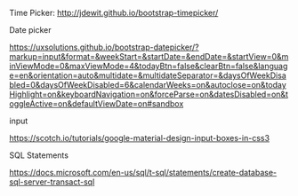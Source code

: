 

Time Picker:
http://jdewit.github.io/bootstrap-timepicker/

Date picker

https://uxsolutions.github.io/bootstrap-datepicker/?markup=input&format=&weekStart=&startDate=&endDate=&startView=0&minViewMode=0&maxViewMode=4&todayBtn=false&clearBtn=false&language=en&orientation=auto&multidate=&multidateSeparator=&daysOfWeekDisabled=0&daysOfWeekDisabled=6&calendarWeeks=on&autoclose=on&todayHighlight=on&keyboardNavigation=on&forceParse=on&datesDisabled=on&toggleActive=on&defaultViewDate=on#sandbox


input

https://scotch.io/tutorials/google-material-design-input-boxes-in-css3

SQL Statements

https://docs.microsoft.com/en-us/sql/t-sql/statements/create-database-sql-server-transact-sql
